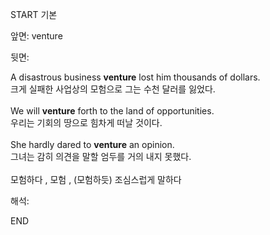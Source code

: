 START
기본

앞면:
venture


뒷면:
<div><div>A disastrous business <b>venture</b> lost him thousands of dollars. </div><div>크게 실패한 사업상의 모험으로 그는 수천 달러를 잃었다.</div></div><div><br></div><div><div>We will <strong>venture</strong> forth to the land of opportunities. </div><div><div>우리는 기회의 땅으로 힘차게 떠날 것이다.</div></div></div><div><br></div><div><div>She hardly dared to <strong>venture</strong> an opinion. </div><div><div>그녀는 감히 의견을 말할 엄두를 거의 내지 못했다.</div></div></div><div><br></div><div>모험하다 , 모험 , (모험하듯) 조심스럽게 말하다</div>


해석:

END